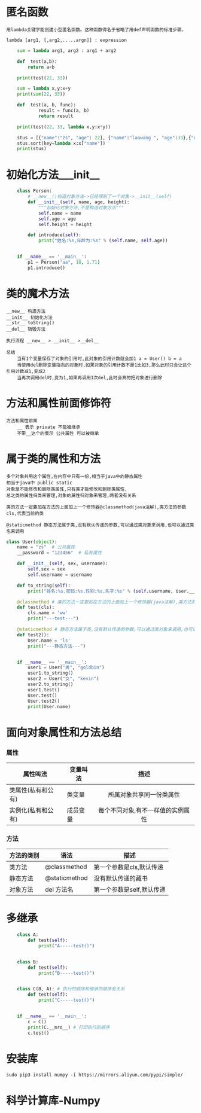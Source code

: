 # 匿名函数
    用lambda关键字能创建小型匿名函数。这种函数得名于省略了用def声明函数的标准步骤。

    lambda [arg1, [,arg2,.....argn]] : expression

```python
    sum = lambda arg1, arg2 : arg1 + arg2

    def  test(a,b):
        return a+b

    print(test(22, 33))

    sum = lambda x,y:x+y
    print(sum(22, 33))

    def  test(a, b, func):
            result = func(a, b)
            return result

    print(test(22, 33, lambda x,y:x*y))

    stus = [{"name":"zs", "age": 22}, {"name":"laowang ", "age":33},{"name":"asdasdasdas", "age":13}]
    stus.sort(key=lambda x:x["name"])
    print(stus)
 ```

# 初始化方法___init__
```python
    class Person:
        # __new__()构造对象方法->已经得到了一个对象->__init__(self)
        def __init__(self, name, age, height):
            """初始化对象方法,不是构造对象方法"""
            self.name = name
            self.age = age
            self.height = height

        def introduce(self):
            print("姓名:%s,年龄为:%s" % (self.name, self.age))


    if __name__ == '__main__':
        p1 = Person("aa", 18, 1.71)
        p1.introduce()
```

# 类的魔术方法
    __new__ 构造方法
    __init__ 初始化方法
    __str__ toString()
    __del__ 销毁方法

    执行流程 __new__ > __init__ >__del__

    总结
        当有1个变量保存了对象的引用时,此对象的引用计数就会加1 a = User() b = a
        当使用del删除变量指向的对象时,如果对象的引用计数不是1比如3,那么此时只会让这个引用计数减1,变成2
        当再次调用del时,变为1,如果再调用1次del,此时会真的把对象进行删除

# 方法和属性前面修饰符
    方法和属性前面
        __ 表示 private 不能被继承
        不带__这个的表示 公共属性 可以被继承

# 属于类的属性和方法
    多个对象共用这个属性,在内存中只有一份,相当于java中的静态属性
    相当于java中 public static
    对象是不能修改和删除类属性,只有类才能修改和删除类属性,
    总之类的属性归类来管理,对象的属性归对象来管理,两者没有关系

    类的方法一定要加在方法的上面加上一个修饰器@classmethod(java注解),类方法的参数cls,代表当前的类

    @staticmethod 静态方法属于类,没有默认传递的参数,可以通过类对象来调用,也可以通过类名来调用
```python
class User(object):
    name = "zs"  # 公共属性
    __password = "123456"  # 私有属性

    def __init__(self, sex, username):
        self.sex = sex
        self.username = username

    def to_string(self):
        print("姓名:%s,密码:%s,性别:%s,名字:%s" % (self.username, User.__password, self.sex, User.name))

    @classmethod # 类的方法一定要加在方法的上面加上一个修饰器(java注解),类方法的参数cls,代表当前的类
    def test(cls):
        cls.name = 'ww'
        print("---test---")

    @staticmethod # 静态方法属于类,没有默认传递的参数,可以通过类对象来调用,也可以通过类名来调用
    def test2():
        User.name = 'ls'
        print("---静态方法---")


    if __name__ == '__main__':
        user1 = User("男", "goldbin")
        user1.to_string()
        user2 = User("女", "kevin")
        user2.to_string()
        user1.test()
        User.test()
        User.test2()
        print(User.name)
```

# 面向对象属性和方法总结

### 属性
| 属性叫法 | 变量叫法    |  描述   |
| ----------------- | --------| :-----------------------: |
| 类属性(私有和公有)  | 类变量   | 所属对象共享同一份类属性    |
| 实例化(私有和公有)  | 成员变量  | 每个不同对象,有不一样值的实例属性   |

### 方法
| 方法的类别 | 语法 | 描述 |
| ----------- | ----------- | ----------- |
| 类方法       |   @classmethod       |   第一个参数是cls,默认传递   |
| 静态方法     |   @staticmethod      |       没有默认传递的藏书      |
| 对象方法     |   del 方法名          |   第一个参数是self,默认传递   |

# 多继承
```python
    class A:
        def test(self):
            print("A-----test()")


    class B:
        def test(self):
            print("B-----test()")


    class C(B, A): # 执行的顺序和继承的顺序有关系
        def test(self):
            print("C-----test()")


    if __name__ == '__main__':
        c = C()
        print(C.__mro__) # 打印执行的顺序
        c.test()
```

# 安装库
    sudo pip3 install numpy -i https://mirrors.aliyun.com/pypi/simple/

# 科学计算库-Numpy